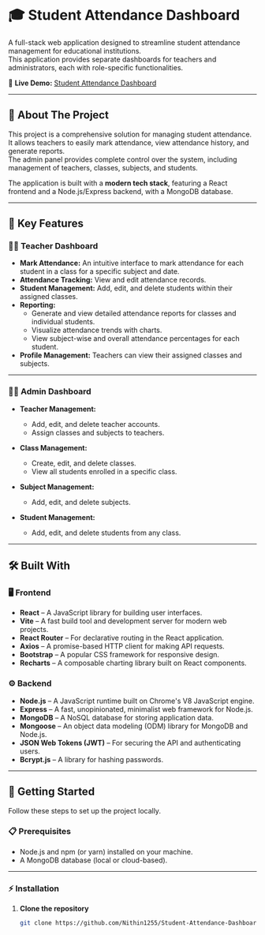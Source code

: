 # 🎓 Student Attendance Dashboard

A full-stack web application designed to streamline student attendance management for educational institutions.  
This application provides separate dashboards for teachers and administrators, each with role-specific functionalities.

🔗 **Live Demo:** [Student Attendance Dashboard](https://student-attendance-dashboard-fronte.vercel.app)

---

## 🧩 About The Project

This project is a comprehensive solution for managing student attendance.  
It allows teachers to easily mark attendance, view attendance history, and generate reports.  
The admin panel provides complete control over the system, including management of teachers, classes, subjects, and students.  

The application is built with a **modern tech stack**, featuring a React frontend and a Node.js/Express backend, with a MongoDB database.

---

## 🚀 Key Features

### 👨‍🏫 Teacher Dashboard

- **Mark Attendance:** An intuitive interface to mark attendance for each student in a class for a specific subject and date.  
- **Attendance Tracking:** View and edit attendance records.  
- **Student Management:** Add, edit, and delete students within their assigned classes.  
- **Reporting:**  
  - Generate and view detailed attendance reports for classes and individual students.  
  - Visualize attendance trends with charts.  
  - View subject-wise and overall attendance percentages for each student.  
- **Profile Management:** Teachers can view their assigned classes and subjects.

---

### 🧑‍💼 Admin Dashboard

- **Teacher Management:**  
  - Add, edit, and delete teacher accounts.  
  - Assign classes and subjects to teachers.  

- **Class Management:**  
  - Create, edit, and delete classes.  
  - View all students enrolled in a specific class.  

- **Subject Management:**  
  - Add, edit, and delete subjects.  

- **Student Management:**  
  - Add, edit, and delete students from any class.  

---

## 🛠️ Built With

### 🖥️ Frontend

- **React** – A JavaScript library for building user interfaces.  
- **Vite** – A fast build tool and development server for modern web projects.  
- **React Router** – For declarative routing in the React application.  
- **Axios** – A promise-based HTTP client for making API requests.  
- **Bootstrap** – A popular CSS framework for responsive design.  
- **Recharts** – A composable charting library built on React components.

### ⚙️ Backend

- **Node.js** – A JavaScript runtime built on Chrome's V8 JavaScript engine.  
- **Express** – A fast, unopinionated, minimalist web framework for Node.js.  
- **MongoDB** – A NoSQL database for storing application data.  
- **Mongoose** – An object data modeling (ODM) library for MongoDB and Node.js.  
- **JSON Web Tokens (JWT)** – For securing the API and authenticating users.  
- **Bcrypt.js** – A library for hashing passwords.

---

## 🧰 Getting Started

Follow these steps to set up the project locally.

### 📋 Prerequisites

- Node.js and npm (or yarn) installed on your machine.  
- A MongoDB database (local or cloud-based).

---

### ⚡ Installation

1. **Clone the repository**

   ```bash
   git clone https://github.com/Nithin1255/Student-Attendance-Dashboard-backend 
